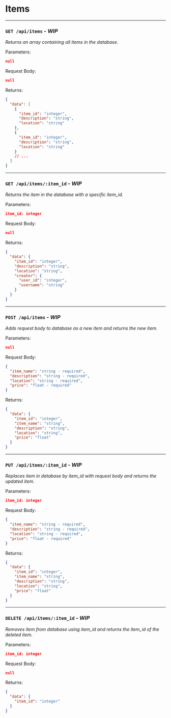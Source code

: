 # Items

---

### `GET /api/items` - _WIP_

_Returns an array containing all items in the database._

Parameters:

```json
null
```

Request Body:

```json
null
```

Returns:

```json
{
  "data": [
    {
      "item_id": "integer",
      "description": "string",
      "location": "string"
    },
    {
      "item_id": "integer",
      "description": "string",
      "location": "string"
    }
    // ...
  ]
}
```

---

### `GET /api/items/:item_id` - _WIP_

_Returns the item in the database with a specific item_id._

Parameters:

```json
item_id: integer
```

Request Body:

```json
null
```

Returns:

```json
{
  "data": {
    "item_id": "integer",
    "description": "string",
    "location": "string",
    "creator": {
      "user_id": "integer",
      "username": "string"
    }
  }
}
```

---

### `POST /api/items` - _WIP_

_Adds request body to database as a new item and returns the new item._

Parameters:

```json
null
```

Request Body:

```json
{
  "item_name": "string - required",
  "description": "string - required",
  "location": "string - required",
  "price": "float - required"
}
```

Returns:

```json
{
  "data": {
    "item_id": "integer",
    "item_name": "string",
    "description": "string",
    "location": "string",
    "price": "float"
  }
}
```

---

### `PUT /api/items/:item_id` - _WIP_

_Replaces item in database by item_id with request body and returns the updated item._

Parameters:

```json
item_id: integer
```

Request Body:

```json
{
  "item_name": "string - required",
  "description": "string - required",
  "location": "string - required",
  "price": "float - required"
}
```

Returns:

```json
{
  "data": {
    "item_id": "integer",
    "item_name": "string",
    "description": "string",
    "location": "string",
    "price": "float"
  }
}
```

---

### `DELETE /api/items/:item_id` - _WIP_

_Removes item from database using item_id and returns the item_id of the deleted item._

Parameters:

```json
item_id: integer
```

Request Body:

```json
null
```

Returns:

```json
{
  "data": {
    "item_id": "integer"
  }
}
```
